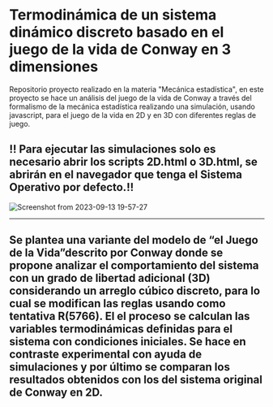 # Termodinámica de un sistema dinámico discreto basado en el juego de la vida de Conway en 3 dimensiones
Repositorio proyecto realizado en la materia "Mecánica estadística", en este proyecto se hace un análisis del juego de la vida de Conway a través del formalismo de la mecánica estadística realizando una simulación, usando javascript, para el juego de la vida en 2D y en 3D con diferentes reglas de juego. 

**:bangbang: Para ejecutar las simulaciones solo es necesario abrir los scripts 2D.html o 3D.html, se abrirán en el navegador que tenga el Sistema Operativo por defecto.:bangbang:**
---

![Screenshot from 2023-09-13 19-57-27](https://github.com/Jh0mpis/Termodin-mica-de-un-sistema-din-mico-discreto-basado-en-el-juego-de-la-vida-de-Conway/assets/69327674/0161d7e3-d019-4cca-ba38-c5c2eba9069c)

---
Se plantea una variante del modelo de “el Juego de la Vida”descrito por Conway donde se propone analizar el comportamiento del sistema con un grado de libertad adicional (3D) considerando un arreglo cúbico discreto, para lo cual se modifican las reglas usando como tentativa R(5766). El el proceso se calculan las variables termodinámicas definidas para el sistema con condiciones iniciales. Se hace en contraste experimental con ayuda de simulaciones y por último se comparan los resultados obtenidos con los del sistema original de Conway en 2D.
---
